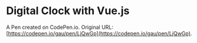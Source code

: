 # Digital Clock with Vue.js

A Pen created on CodePen.io. Original URL: [https://codepen.io/gau/pen/LjQwGp](https://codepen.io/gau/pen/LjQwGp).


